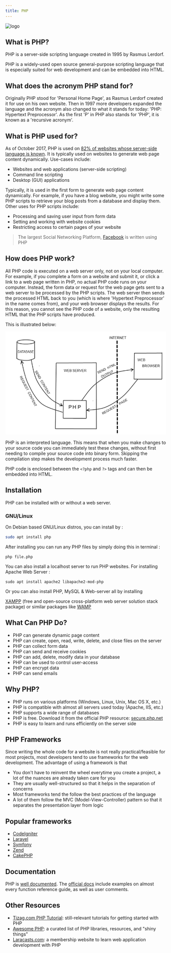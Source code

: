 ```yaml
---
title: PHP
---
```


![logo](https://upload.wikimedia.org/wikipedia/commons/thumb/2/27/PHP-logo.svg/150px-PHP-logo.svg.png "PHP logo")

## What is PHP?

PHP is a server-side scripting language created in 1995 by Rasmus Lerdorf. 

PHP is a widely-used open source general-purpose scripting language that is especially suited for web development and can be embedded into HTML.

## What does the acronym PHP stand for?

Originally PHP stood for 'Personal Home Page', as Rasmus Lerdorf created it for use on his own website. Then in 1997 more developers expanded the language and the
acronym also changed to what it stands for today: 'PHP: Hypertext Preprocessor'. As the first 'P' in PHP also stands for 'PHP', it is known as a 'recursive acronym'.

## What is PHP used for?

As of October 2017, PHP is used on [82% of websites whose server-side language is known](https://w3techs.com/technologies/overview/programming_language/all). It is
typically used on websites to generate web page content dynamically. Use-cases include:

* Websites and web applications (server-side scripting)
* Command line scripting
* Desktop (GUI) applications

Typically, it is used in the first form to generate web page content dynamically. For example, if you have a blog website, you might write some PHP scripts to retrieve
your blog posts from a database and display them. Other uses for PHP scripts include:

* Processing and saving user input from form data
* Setting and working with website cookies
* Restricting access to certain pages of your website

> The largest Social Networking Platform, [Facebook](https://www.facebook.com/) is written using PHP


## How does PHP work?

All PHP code is executed on a web server only, not on your local computer. For example, if you complete a form on a website and submit it, or click a link to a web page written in PHP, no actual PHP code runs on your computer. Instead, the form data or request for the web page gets sent to a web server to be processed by the PHP scripts. The web server then sends the processed HTML back to you (which is where 'Hypertext Preprocessor' in the name comes from), and your web browser displays the results. For this reason, you cannot see the PHP code of a website, only the resulting HTML that the PHP scripts have produced.

This is illustrated below:

![PHP-server-model](https://github.com/xeroxism/myImages/blob/master/FCC_guides/PHP-server-model.png?raw=true)

PHP is an interpreted language. This means that when you make changes to your source code you can immediately test these changes, without first needing to compile your source code into binary form. Skipping the compilation step makes the development process much faster.

PHP code is enclosed between the ```<?php``` and ``` ?> ``` tags and can then be embedded into HTML.

## Installation

PHP can be installed with or without a web server.

### GNU/Linux

On Debian based GNU/Linux distros, you can install by :
```bash
sudo apt install php
```

After installing you can run any PHP files by simply doing this in terminal :
```
php file.php
```

You can also install a localhost server to run PHP websites. For installing Apache Web Server :
```
sudo apt install apache2 libapache2-mod-php
```

Or you can also install PHP, MySQL & Web-server all by installing 

<a href="https://www.apachefriends.org/download.html" target="_blank">XAMPP</a> (free and open-source cross-platform web server solution stack package) 
or similar packages like <a href="http://www.wampserver.com/en/" target="_blank">WAMP</a>


## What Can PHP Do?

* PHP can generate dynamic page content
* PHP can create, open, read, write, delete, and close files on the server
* PHP can collect form data
* PHP can send and receive cookies
* PHP can add, delete, modify data in your database
* PHP can be used to control user-access
* PHP can encrypt data
* PHP can send emails

## Why PHP?

* PHP runs on various platforms (Windows, Linux, Unix, Mac OS X, etc.)
* PHP is compatible with almost all servers used today (Apache, IIS, etc.)
* PHP supports a wide range of databases
* PHP is free. Download it from the official PHP resource: [secure.php.net](https://secure.php.net/)
* PHP is easy to learn and runs efficiently on the server side

## PHP Frameworks

Since writing the whole code for a website is not really practical/feasible for most projects, most developers tend to use frameworks for the web development. The advantage of using a framework is that 

 * You don't have to reinvent the wheel everytime you create a project, a lot of the nuances are already taken care for you
 * They are usually well-structured so that it helps in the separation of concerns
 * Most frameworks tend the follow the best practices of the language
 * A lot of them follow the MVC (Model-View-Controller) pattern so that it separates the presentation layer from logic
 
## Popular frameworks
 
 * [CodeIgniter](https://codeigniter.com/)
 * [Laravel](https://laravel.com/)
 * [Symfony](https://symfony.com/)
 * [Zend](http://www.zend.com/)
 * [CakePHP](https://cakephp.org/)
 
 
## Documentation

PHP is [well documented](http://php.net/docs.php). The [official docs](http://php.net/manual/en/) include examples on almost every function reference guide, as well as user comments.

## Other Resources

- [Tizag.com PHP Tutorial](http://www.tizag.com/phpT/): still-relevant tutorials for getting started with PHP
- [Awesome PHP](https://github.com/ziadoz/awesome-php): a curated list of PHP libraries, resources, and "shiny things"
- [Laracasts.com](https://laracasts.com/): a membership website to learn web application development with PHP
